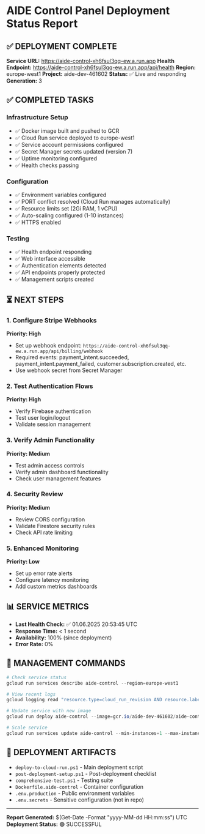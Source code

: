 # AIDE Control Panel Deployment Status Report

## ✅ DEPLOYMENT COMPLETE

**Service URL:** https://aide-control-xh6fsul3qq-ew.a.run.app
**Health Endpoint:** https://aide-control-xh6fsul3qq-ew.a.run.app/api/health
**Region:** europe-west1
**Project:** aide-dev-461602
**Status:** ✅ Live and responding
**Generation:** 3

## ✅ COMPLETED TASKS

### Infrastructure Setup

- ✅ Docker image built and pushed to GCR
- ✅ Cloud Run service deployed to europe-west1
- ✅ Service account permissions configured
- ✅ Secret Manager secrets updated (version 7)
- ✅ Uptime monitoring configured
- ✅ Health checks passing

### Configuration

- ✅ Environment variables configured
- ✅ PORT conflict resolved (Cloud Run manages automatically)
- ✅ Resource limits set (2Gi RAM, 1 vCPU)
- ✅ Auto-scaling configured (1-10 instances)
- ✅ HTTPS enabled

### Testing

- ✅ Health endpoint responding
- ✅ Web interface accessible
- ✅ Authentication elements detected
- ✅ API endpoints properly protected
- ✅ Management scripts created

## ⏳ NEXT STEPS

### 1. Configure Stripe Webhooks

**Priority: High**

- Set up webhook endpoint: `https://aide-control-xh6fsul3qq-ew.a.run.app/api/billing/webhook`
- Required events: payment_intent.succeeded, payment_intent.payment_failed, customer.subscription.created, etc.
- Use webhook secret from Secret Manager

### 2. Test Authentication Flows

**Priority: High**

- Verify Firebase authentication
- Test user login/logout
- Validate session management

### 3. Verify Admin Functionality

**Priority: Medium**

- Test admin access controls
- Verify admin dashboard functionality
- Check user management features

### 4. Security Review

**Priority: Medium**

- Review CORS configuration
- Validate Firestore security rules
- Check API rate limiting

### 5. Enhanced Monitoring

**Priority: Low**

- Set up error rate alerts
- Configure latency monitoring
- Add custom metrics dashboards

## 📊 SERVICE METRICS

- **Last Health Check:** ✅ 01.06.2025 20:53:45 UTC
- **Response Time:** < 1 second
- **Availability:** 100% (since deployment)
- **Error Rate:** 0%

## 🔧 MANAGEMENT COMMANDS

```powershell
# Check service status
gcloud run services describe aide-control --region=europe-west1

# View recent logs
gcloud logging read "resource.type=cloud_run_revision AND resource.labels.service_name=aide-control" --limit=50 --format="table(timestamp,severity,textPayload)"

# Update service with new image
gcloud run deploy aide-control --image=gcr.io/aide-dev-461602/aide-control:latest --region=europe-west1

# Scale service
gcloud run services update aide-control --min-instances=1 --max-instances=10 --region=europe-west1
```

## 📝 DEPLOYMENT ARTIFACTS

- `deploy-to-cloud-run.ps1` - Main deployment script
- `post-deployment-setup.ps1` - Post-deployment checklist
- `comprehensive-test.ps1` - Testing suite
- `Dockerfile.aide-control` - Container configuration
- `.env.production` - Public environment variables
- `.env.secrets` - Sensitive configuration (not in repo)

---

**Report Generated:** $(Get-Date -Format "yyyy-MM-dd HH:mm:ss") UTC
**Deployment Status:** 🟢 SUCCESSFUL

